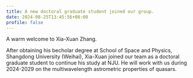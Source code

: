 ```yaml
---
title: A new doctoral graduate student joined our group.
date: 2024-08-25T13:45:56+08:00
profile: false
---
```


A warm welcome to Xia-Xuan Zhang.

<!--more-->

After obtaining his becholar degree at School of Space and Physics, Shangdong University (Weihai), Xia-Xuan joined our team as a doctoral graduate student to continue his study at NJU.
He will work with us during 2024-2029 on the multiwavelength astrometric properties of quasars.
